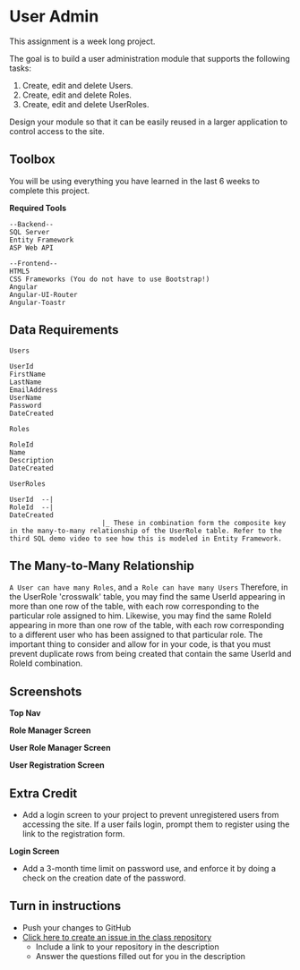 # User Admin

This assignment is a week long project.

The goal is to build a user administration module that supports the following tasks:

1. Create, edit and delete Users.
2. Create, edit and delete Roles.
3. Create, edit and delete UserRoles.

Design your module so that it can be easily reused in a larger application to control access to the site.

## Toolbox
You will be using everything you have learned in the last 6 weeks to complete this project. 

**Required Tools**
```
--Backend--
SQL Server
Entity Framework
ASP Web API

--Frontend--
HTML5
CSS Frameworks (You do not have to use Bootstrap!)
Angular
Angular-UI-Router
Angular-Toastr
```

## Data Requirements
`Users`
```
UserId
FirstName
LastName
EmailAddress
UserName
Password
DateCreated
```

`Roles`
```
RoleId
Name
Description
DateCreated
```

`UserRoles`
```
UserId  --|
RoleId  --|
DateCreated
					   |_ These in combination form the composite key in the many-to-many relationship of the UserRole table. Refer to the third SQL demo video to see how this is modeled in Entity Framework.
```

## The Many-to-Many Relationship
`A User can have many Roles`, and `a Role can have many Users`
Therefore, in the UserRole 'crosswalk' table, you may find the same UserId appearing in more than one row of the table, with each row corresponding to the particular role assigned to him. Likewise, you may find the same RoleId appearing in more than one row of the table, with each row corresponding to a different user who has been assigned to that particular role. The important thing to consider and allow for in your code, is that you must prevent duplicate rows from being created that contain the same UserId and RoleId combination.

## Screenshots
**Top Nav**<br />
<img src="http://i.imgur.com/hnSuG30.png" alt="">

**Role Manager Screen**<br />
<img src="http://i.imgur.com/x4usNVn.png" alt="">

**User Role Manager Screen**<br />
<img src="http://i.imgur.com/v2hFsUc.png" alt="">

**User Registration Screen**<br />
<img src="http://i.imgur.com/AJbDuFm.png" alt="">


## Extra Credit

* Add a login screen to your project to prevent unregistered users from accessing the site. If a user fails login, prompt them to register using the link to the registration form.

**Login Screen**<br />
<img src="http://i.imgur.com/0VEsRoR.png" alt="">

* Add a 3-month time limit on password use, and enforce it by doing a check on the creation date of the password.

## Turn in instructions
* Push your changes to GitHub 
* [Click here to create an issue in the class repository](https://www.github.com/OriginCodeAcademy/2016-SC-WinterCohort/issues/new?title=17-UserAdmin&body=1.%20Where%20can%20I%20find%20your%20repository%3F%20(Paste%20the%20url%20of%20your%20repository%20below)%0A%0A2.%20How%20many%20screens%20were%20you%20able%20to%20complete%3F%0A%0A3.%20Did%20you%20complete%20any%20of%20the%20extras%3F)
	* Include a link to your repository in the description
	* Answer the questions filled out for you in the description